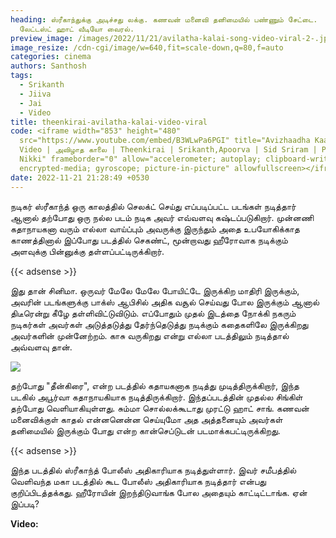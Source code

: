 ```yaml
---
heading: ஸ்ரீகாந்துக்கு அடிச்சது லக்கு. கணவன் மனைவி தனிமையில் பண்ணும் சேட்டை.
  லேட்டஸ்ட் ஹாட் வீடியோ வைரல்.
preview_image: /images/2022/11/21/avilatha-kalai-song-video-viral-2-.jpg
image_resize: /cdn-cgi/image/w=640,fit=scale-down,q=80,f=auto
categories: cinema
authors: Santhosh
tags:
  - Srikanth
  - Jiiva
  - Jai
  - Video
title: theenkirai-avilatha-kalai-video-viral
code: <iframe width="853" height="480"
  src="https://www.youtube.com/embed/B3WLwPa6PGI" title="Avizhaadha Kaalai -
  Video | அவிழாத காலை | Theenkirai | Srikanth,Apoorva | Sid Sriram | Prakash
  Nikki" frameborder="0" allow="accelerometer; autoplay; clipboard-write;
  encrypted-media; gyroscope; picture-in-picture" allowfullscreen></iframe>
date: 2022-11-21 21:28:49 +0530
---
```

நடிகர் ஸ்ரீகாந்த் ஒரு காலத்தில் செலக்ட் செய்து எப்படிப்பட்ட படங்கள் நடித்தார் ஆனால் தற்போது ஒரு நல்ல படம் நடிக அவர் எவ்வளவு கஷ்டப்படுகிறார். முன்னணி கதாநாயகனா வரும் எல்லா வாய்ப்பும் அவருக்கு இருந்தும் அதை  உபயோகிக்காத காணத்தினால் இப்போது படத்தில் செகண்ட், மூன்றாவது ஹீரோவாக நடிக்கும் அளவுக்கு பின்னுக்கு தள்ளப்பட்டிருக்கிறார்.

{{< adsense >}}

இது தான் சினிமா. ஒருவர் மேலே மேலே போயிட்டே இருக்கிற மாதிரி இருக்கும், அவரின் படங்களுக்கு பாக்ஸ் ஆபிசில் அதிக வசூல் செய்வது போல இருக்கும் ஆனால் திடீரென்று கீழே தள்ளிவிட்டுவிடும். எப்போதும் முதல் இடத்தை நோக்கி நகரும் நடிகர்கள் அவர்கள் அடுத்தடுத்து தேர்ந்தெடுத்து நடிக்கும் கதைகளிலே இருக்கிறது அவர்களின் முன்னேற்றம். காசு வருகிறது என்று எல்லா படத்திலும் நடித்தால் அவ்வளவு தான். 

![](/images/2022/11/21/avilatha-kalai-song-video-viral-1-.jpg)

தற்போது "தீன்கிரை", என்ற படத்தில் கதாயகனாக நடித்து முடித்திருக்கிறார், இந்த படகில் அபூர்வா கதாநாயகியாக நடித்திருக்கிறார். இந்தப்படத்தின் முதல்ல சிங்கிள் தற்போது வெளியாகியுள்ளது. சும்மா சொல்லக்கூடாது முரட்டு ஹாட் சாங். கணவன் மனைவிக்குள் காதல் என்னனென்ன செய்யுமோ அத அத்தனையும் அவர்கள் தனிமையில் இருக்கும் போது என்ற கான்செப்டுடன் படமாக்கபட்டிருக்கிறது.

{{< adsense >}}

இந்த படத்தில் ஸ்ரீகாந்த் போலீஸ் அதிகாரியாக நடித்துள்ளார். இவர் சமீபத்தில் வெளிவந்த மகா படத்தில் கூட போலீஸ் அதிகாரியாக நடித்தார் என்பது குறிப்பிடத்தக்கது. ஹீரோயின் இறந்திடுவாங்க போல அதையும் காட்டிட்டாங்க. ஏன் இப்படி?

**V﻿ideo:**